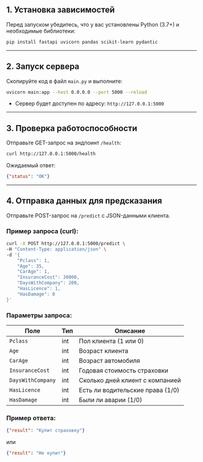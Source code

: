 

## 1. Установка зависимостей

Перед запуском убедитесь, что у вас установлены Python (3.7+) и необходимые библиотеки:

```bash
pip install fastapi uvicorn pandas scikit-learn pydantic
```

---

## 2. Запуск сервера

Скопируйте код в файл `main.py` и выполните:

```bash
uvicorn main:app --host 0.0.0.0 --port 5000 --reload
```

- Сервер будет доступен по адресу: `http://127.0.0.1:5000`  

---

## 3. Проверка работоспособности

Отправьте GET-запрос на эндпоинт `/health`:

```bash
curl http://127.0.0.1:5000/health
```

Ожидаемый ответ:

```json
{"status": "OK"}
```

---

## 4. Отправка данных для предсказания

Отправьте POST-запрос на `/predict` с JSON-данными клиента.

### Пример запроса (curl):

```bash
curl -X POST http://127.0.0.1:5000/predict \
-H "Content-Type: application/json" \
-d '{
    "Pclass": 1,
    "Age": 35,
    "CarAge": 1,
    "InsuranceCost": 30000,
    "DaysWithCompany": 200,
    "HasLicence": 1,
    "HasDamage": 0
}'
```

### Параметры запроса:

| Поле              | Тип  | Описание                          |
|-------------------|------|-----------------------------------|
| `Pclass`          | int  | Пол клиента (1 или 0)             |
| `Age`             | int  | Возраст клиента                   |
| `CarAge`          | int  | Возраст автомобиля                |
| `InsuranceCost`   | int  | Годовая стоимость страховки       |
| `DaysWithCompany` | int  | Сколько дней клиент с компанией   |
| `HasLicence`      | int  | Есть ли водительские права (1/0)  |
| `HasDamage`       | int  | Были ли аварии (1/0)              |

### Пример ответа:

```json
{"result": "Купит страховку"}
```

или

```json
{"result": "Не купит"}
```

